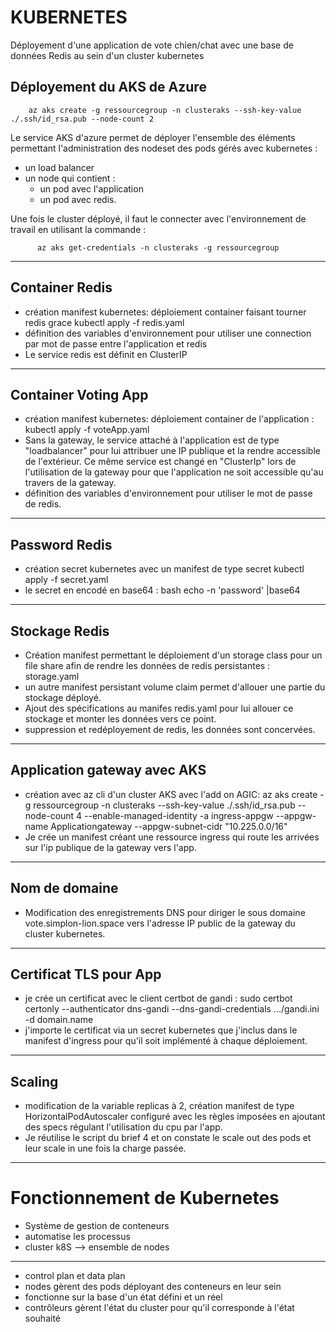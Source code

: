 # KUBERNETES

Déployement d'une application de vote chien/chat avec une base de données Redis au sein d'un cluster kubernetes


## Déployement du AKS de Azure

        az aks create -g ressourcegroup -n clusteraks --ssh-key-value ./.ssh/id_rsa.pub --node-count 2
        
Le service AKS d'azure permet de déployer l'ensemble des éléments permettant l'administration des nodeset des pods gérés avec kubernetes :
- un load balancer
-  un node qui contient :
      - un pod avec l'application
      - un pod avec redis.

Une fois le cluster déployé, il faut le connecter avec l'environnement de travail en utilisant la commande :

          az aks get-credentials -n clusteraks -g ressourcegroup
         
    

---

## Container Redis
- création manifest kubernetes: déploiement container faisant tourner redis grace kubectl apply -f redis.yaml
- définition des variables d'environnement pour utiliser une connection par mot de passe entre l'application et redis
- Le service redis est définit en ClusterIP

---

## Container Voting App
-  création manifest kubernetes: déploiement container de l'application : kubectl apply -f voteApp.yaml
-  Sans la gateway, le service attaché à l'application est de type "loadbalancer" pour lui attribuer une IP publique et la rendre accessible de l'extérieur. Ce même service est changé en "ClusterIp" lors de l'utilisation de la gateway pour que l'application ne soit accessible qu'au travers de la gateway.
- définition des variables d'environnement pour utiliser le mot de passe de redis.

---

## Password Redis
- création secret kubernetes avec un manifest de type secret kubectl apply -f secret.yaml
- le secret en encodé en base64 : bash echo -n 'password' |base64

---

## Stockage Redis
- Création manifest permettant le déploiement d'un storage class pour un file share afin de rendre les données de redis persistantes : storage.yaml
- un autre manifest persistant volume claim permet d'allouer une partie du stockage déployé.
- Ajout des spécifications au manifes redis.yaml pour lui allouer ce stockage et monter les données vers ce point.
- suppression et redéployement de redis, les données sont concervées.

---

## Application gateway avec AKS
- création avec az cli d'un cluster AKS avec l'add on AGIC: 
                az aks create -g ressourcegroup -n clusteraks --ssh-key-value ./.ssh/id_rsa.pub --node-count 4 --enable-managed-identity -a ingress-appgw --appgw-name Applicationgateway --appgw-subnet-cidr "10.225.0.0/16"
- Je crée un manifest créant une ressource ingress qui route les arrivées sur l'ip publique de la gateway vers l'app.

---

## Nom de domaine
- Modification des enregistrements DNS pour diriger le sous domaine vote.simplon-lion.space vers l'adresse IP public de la gateway du cluster kubernetes. 

---

## Certificat TLS pour App
- je crée un certificat avec le client certbot de gandi : sudo certbot certonly --authenticator dns-gandi --dns-gandi-credentials .../gandi.ini -d domain.name
- j'importe le certificat via un secret kubernetes que j'inclus dans le manifest d'ingress pour qu'il soit implémenté à chaque déploiement.

---

## Scaling
- modification de la variable replicas à 2, création manifest de type HorizontalPodAutoscaler configuré avec les règles imposées en ajoutant des specs régulant l'utilisation du cpu par l'app.
- Je réutilise le script du brief 4 et on constate le scale out des pods et leur scale in une fois la charge passée.

---

# Fonctionnement de Kubernetes
- Système de gestion de conteneurs
- automatise les processus
- cluster k8S --> ensemble de nodes

---

- control plan et data plan
- nodes gèrent des pods déployant des conteneurs en leur sein
- fonctionne sur la base d'un état défini et un réel
- contrôleurs gèrent l'état du cluster pour qu'il corresponde à l'état souhaité

